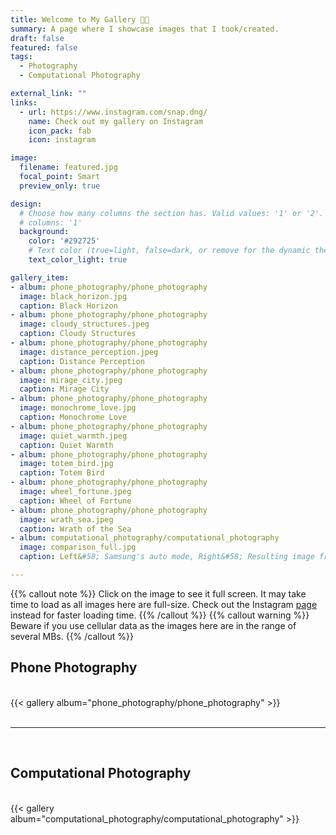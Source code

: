 ```yaml
---
title: Welcome to My Gallery 🧑‍📸
summary: A page where I showcase images that I took/created.
draft: false
featured: false
tags:
  - Photography
  - Computational Photography

external_link: ""
links:
  - url: https://www.instagram.com/snap.dng/
    name: Check out my gallery on Instagram
    icon_pack: fab
    icon: instagram

image:
  filename: featured.jpg
  focal_point: Smart
  preview_only: true

design:
  # Choose how many columns the section has. Valid values: '1' or '2'.
  # columns: '1'
  background:
    color: '#292725'
    # Text color (true=light, false=dark, or remove for the dynamic theme color). 
    text_color_light: true

gallery_item:
- album: phone_photography/phone_photography
  image: black_horizon.jpg
  caption: Black Horizon
- album: phone_photography/phone_photography
  image: cloudy_structures.jpeg
  caption: Cloudy Structures
- album: phone_photography/phone_photography
  image: distance_perception.jpeg
  caption: Distance Perception
- album: phone_photography/phone_photography
  image: mirage_city.jpeg
  caption: Mirage City
- album: phone_photography/phone_photography
  image: monochrome_love.jpg
  caption: Monochrome Love
- album: phone_photography/phone_photography
  image: quiet_warmth.jpeg
  caption: Quiet Warmth
- album: phone_photography/phone_photography
  image: totem_bird.jpg
  caption: Totem Bird
- album: phone_photography/phone_photography
  image: wheel_fortune.jpeg
  caption: Wheel of Fortune
- album: phone_photography/phone_photography
  image: wrath_sea.jpeg
  caption: Wrath of the Sea
- album: computational_photography/computational_photography
  image: comparison_full.jpg
  caption: Left&#58; Samsung's auto mode, Right&#58; Resulting image from the implementation of <a href="https://eraraya-ricardo.me/project/nightmode-photography-exposure-fusion/" target="_blank">nightmode algorithm</a> (with the same hardware)

---
```

{{% callout note %}}
Click on the image to see it full screen. It may take time to load as all images here are full-size. Check out the Instagram <a href="https://www.instagram.com/snap.dng/" target="_blank">page</a> instead for faster loading time.
{{% /callout %}}
{{% callout warning %}}
Beware if you use cellular data as the images here are in the range of several MBs.
{{% /callout %}}
<br>

## Phone Photography
<br>
{{< gallery album="phone_photography/phone_photography" >}}
<br>
<br>

---
<br>

## Computational Photography
<br>
{{< gallery album="computational_photography/computational_photography" >}}
<br>
<br>
